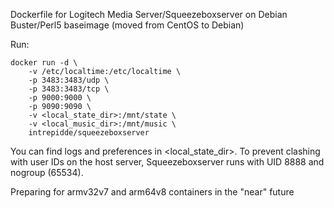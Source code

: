 Dockerfile for Logitech Media Server/Squeezeboxserver on Debian Buster/Perl5 baseimage
(moved from CentOS to Debian)

Run:
```
docker run -d \
    -v /etc/localtime:/etc/localtime \
	-p 3483:3483/udp \
	-p 3483:3483/tcp \
	-p 9000:9000 \
	-p 9090:9090 \
	-v <local_state_dir>:/mnt/state \
	-v <local_music_dir>:/mnt/music \
	intrepidde/squeezeboxserver
```

You can find logs and preferences in \<local_state_dir\>. To prevent clashing with user IDs on the host server, Squeezeboxserver runs with UID 8888 and nogroup (65534).

Preparing for armv32v7 and arm64v8 containers in the "near" future
